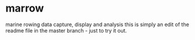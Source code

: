 # marrow
marine rowing data capture, display and analysis
this is simply an edit of the readme file in the master branch - just to try it out.
